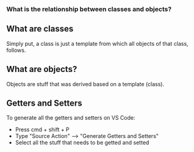 ### What is the relationship between classes and objects?

## What are classes

Simply put, a class is just a template from which all objects of that class, follows.

## What are objects?

Objects are stuff that was derived based on a template (class).

## Getters and Setters

To generate all the getters and setters on VS Code:

- Press cmd + shift + P
- Type "Source Action" --> "Generate Getters and Setters"
- Select all the stuff that needs to be getted and setted
